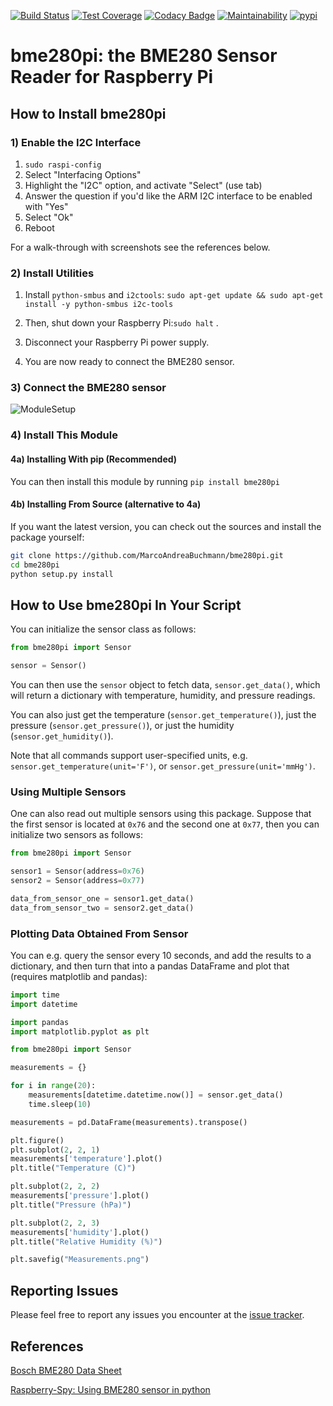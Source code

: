 [![Build Status](https://github.com/MarcoAndreaBuchmann/bme280pi/workflows/Tests/badge.svg)](https://github.com/MarcoAndreaBuchmann/bme280pi/actions?query=workflow%3ATests)
[![Test Coverage](https://api.codeclimate.com/v1/badges/74442c7128065652d6da/test_coverage)](https://codeclimate.com/github/MarcoAndreaBuchmann/bme280pi/test_coverage)
[![Codacy Badge](https://api.codacy.com/project/badge/Grade/fb51e4dac5ee4e4bbf55c6615aae3597)](https://app.codacy.com/manual/MarcoAndreaBuchmann/bme280pi/dashboard)
[![Maintainability](https://api.codeclimate.com/v1/badges/74442c7128065652d6da/maintainability)](https://codeclimate.com/github/MarcoAndreaBuchmann/bme280pi/maintainability)
[![pypi](https://img.shields.io/pypi/v/bme280pi.svg)](https://pypi.org/project/bme280pi/)

# bme280pi: the BME280 Sensor Reader for Raspberry Pi

## How to Install bme280pi

### 1) Enable the I2C Interface

1) `sudo raspi-config`
2) Select "Interfacing Options"
3) Highlight the "I2C" option, and activate "Select" (use tab)
4) Answer the question if you'd like the ARM I2C interface to be enabled with "Yes"
5) Select "Ok"
6) Reboot

For a walk-through with screenshots see the references below.

### 2) Install Utilities

1) Install `python-smbus` and `i2ctools`: `sudo apt-get update && sudo apt-get install -y python-smbus i2c-tools`

2) Then, shut down your Raspberry Pi:`sudo halt` .

3) Disconnect your Raspberry Pi power supply.

4) You are now ready to connect the BME280 sensor.
 
### 3) Connect the BME280 sensor

![ModuleSetup](https://i.imgur.com/8i3sSlC.png)

### 4) Install This Module

#### 4a) Installing With pip (Recommended)

You can then install this module by running `pip install bme280pi`

#### 4b) Installing From Source (alternative to 4a)

If you want the latest version, you can check out the sources and install the
package yourself:

```bash
git clone https://github.com/MarcoAndreaBuchmann/bme280pi.git
cd bme280pi
python setup.py install
```

## How to Use bme280pi In Your Script

You can initialize the sensor class as follows:

```python
from bme280pi import Sensor

sensor = Sensor()
```

You can then use the `sensor` object to fetch data, `sensor.get_data()`, which will return a dictionary
with temperature, humidity, and pressure readings.

You can also just get the temperature (`sensor.get_temperature()`),
just the pressure (`sensor.get_pressure()`), or
just the humidity (`sensor.get_humidity()`).

Note that all commands support user-specified units, e.g. `sensor.get_temperature(unit='F')`,
or `sensor.get_pressure(unit='mmHg')`.

### Using Multiple Sensors

One can also read out multiple sensors using this package. Suppose that the first sensor is located
at `0x76` and the second one at `0x77`, then you can initialize two sensors as follows:

```python
from bme280pi import Sensor

sensor1 = Sensor(address=0x76)
sensor2 = Sensor(address=0x77)

data_from_sensor_one = sensor1.get_data()
data_from_sensor_two = sensor2.get_data()
```

### Plotting Data Obtained From Sensor

You can e.g. query the sensor every 10 seconds, and add the results to a dictionary, and then
turn that into a pandas DataFrame and plot that (requires matplotlib and pandas):

```python
import time
import datetime

import pandas
import matplotlib.pyplot as plt

from bme280pi import Sensor

measurements = {}

for i in range(20):
    measurements[datetime.datetime.now()] = sensor.get_data()
    time.sleep(10)

measurements = pd.DataFrame(measurements).transpose()

plt.figure()
plt.subplot(2, 2, 1)
measurements['temperature'].plot()
plt.title("Temperature (C)")

plt.subplot(2, 2, 2)
measurements['pressure'].plot()
plt.title("Pressure (hPa)")

plt.subplot(2, 2, 3)
measurements['humidity'].plot()
plt.title("Relative Humidity (%)")

plt.savefig("Measurements.png")
```

## Reporting Issues

Please feel free to report any issues you encounter at the
[issue tracker](https://github.com/MarcoAndreaBuchmann/bme280pi/issues).

## References

[Bosch BME280 Data Sheet](https://www.bosch-sensortec.com/products/environmental-sensors/humidity-sensors-bme280/)

[Raspberry-Spy: Using BME280 sensor in python](https://www.raspberrypi-spy.co.uk/2016/07/using-bme280-i2c-temperature-pressure-sensor-in-python/)
